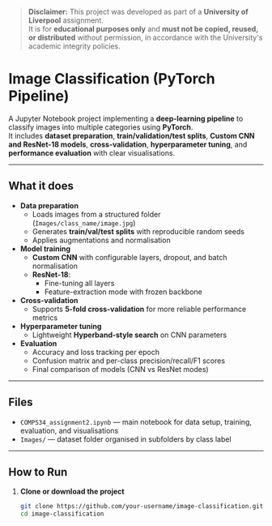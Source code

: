 > **Disclaimer:** This project was developed as part of a **University of Liverpool** assignment.  
> It is for **educational purposes only** and **must not be copied, reused, or distributed** without permission, in accordance with the University's academic integrity policies.

# Image Classification (PyTorch Pipeline)

A Jupyter Notebook project implementing a **deep-learning pipeline** to classify images into multiple categories using **PyTorch**.  
It includes **dataset preparation**, **train/validation/test splits**, **Custom CNN and ResNet-18 models**, **cross-validation**, **hyperparameter tuning**, and **performance evaluation** with clear visualisations.

---

## What it does
- **Data preparation**
  - Loads images from a structured folder (`Images/class_name/image.jpg`)
  - Generates **train/val/test splits** with reproducible random seeds
  - Applies augmentations and normalisation
- **Model training**
  - **Custom CNN** with configurable layers, dropout, and batch normalisation
  - **ResNet-18**:
    - Fine-tuning all layers
    - Feature-extraction mode with frozen backbone
- **Cross-validation**
  - Supports **5-fold cross-validation** for more reliable performance metrics
- **Hyperparameter tuning**
  - Lightweight **Hyperband-style search** on CNN parameters
- **Evaluation**
  - Accuracy and loss tracking per epoch
  - Confusion matrix and per-class precision/recall/F1 scores
  - Final comparison of models (CNN vs ResNet modes)

---

## Files
- `COMP534_assignment2.ipynb` — main notebook for data setup, training, evaluation, and visualisations  
- `Images/` — dataset folder organised in subfolders by class label

---

## How to Run
1. **Clone or download the project**
   ```bash
   git clone https://github.com/your-username/image-classification.git
   cd image-classification

